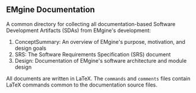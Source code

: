 ## EMgine Documentation ##

A common directory for collecting all documentation-based Software
Development Artifacts (SDAs) from EMgine's development:

1. ConceptSummary: An overview of EMgine's purpose, motivation, and design goals
2. SRS: The Software Requirements Specification (SRS) document
3. Design: Documentation of EMgine's software architecture and module design

All documents are written in LaTeX. The `commands` and `comments` files contain 
LaTeX commands common to the documentation source files.
